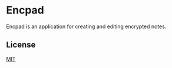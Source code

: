 # Encpad
Encpad is an application for creating and editing encrypted notes.

## License
[MIT](LICENSE)
